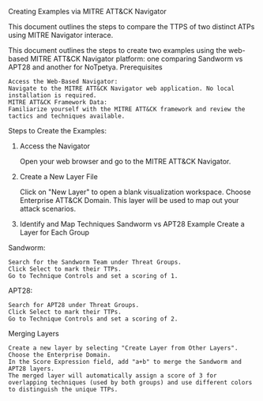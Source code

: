 Creating Examples via MITRE ATT&CK Navigator

This document outlines the steps to compare the TTPS of two distinct ATPs using MITRE Navigator interace.

This document outlines the steps to create two examples using the web-based MITRE ATT&CK Navigator platform: one comparing Sandworm vs APT28 and another for NoTpetya.
Prerequisites

    Access the Web-Based Navigator:
    Navigate to the MITRE ATT&CK Navigator web application. No local installation is required.
    MITRE ATT&CK Framework Data:
    Familiarize yourself with the MITRE ATT&CK framework and review the tactics and techniques available.

Steps to Create the Examples:

1. Access the Navigator

    Open your web browser and go to the MITRE ATT&CK Navigator.

2. Create a New Layer File

    Click on "New Layer" to open a blank visualization workspace.
    Choose Enterprise ATT&CK Domain.
    This layer will be used to map out your attack scenarios.

3. Identify and Map Techniques
    Sandworm vs APT28 Example
    Create a Layer for Each Group

Sandworm:

    Search for the Sandworm Team under Threat Groups.
    Click Select to mark their TTPs.
    Go to Technique Controls and set a scoring of 1.

APT28:

    Search for APT28 under Threat Groups.
    Click Select to mark their TTPs.
    Go to Technique Controls and set a scoring of 2.

Merging Layers

    Create a new layer by selecting "Create Layer from Other Layers".
    Choose the Enterprise Domain.
    In the Score Expression field, add "a+b" to merge the Sandworm and APT28 layers.
    The merged layer will automatically assign a score of 3 for overlapping techniques (used by both groups) and use different colors to distinguish the unique TTPs.
